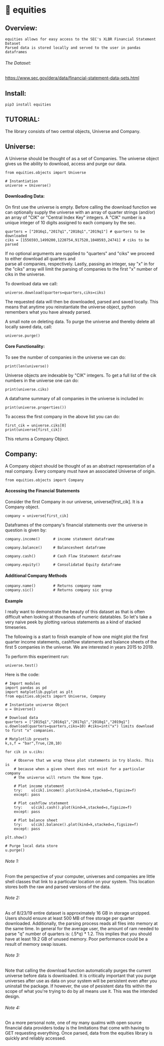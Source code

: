 
# 🦈 equities 

## Overview: 

    equities allows for easy access to the SEC's XLBR Financial Statement Dataset
    Parsed data is stored locally and served to the user in pandas dataframes

###### The Dataset: 

https://www.sec.gov/dera/data/financial-statement-data-sets.html

## Install: 

    pip3 install equities

## TUTORIAL: 

The library consists of two central objects, Universe and Company. 

## Universe: 

A Universe should be thought of as a set of Companies. The universe object gives us the ability to download,
access and purge our data. 

    from equities.objects import Universe

    # Instantiation
    universe = Universe()

#### Downloading Data:

On first use the universe is empty. Before calling the download function we can optionally supply the 
universe with an array of quarter strings (and/or) an array of "CIK" or "Central Index Key" integers. A 
"CIK" number is a unique integer of 10 digits assigned to each company by the sec. 

    quarters = ["2016q1,"2017q1","2018q1","2019q1"] # quarters to be downloaded
    ciks = [1556593,1499200,1220754,917520,1040593,24741] # ciks to be parsed

If no optional arguments are supplied to "quarters" and "ciks" we proceed to either download all quarters and  
parse all companies, respectively. Lastly, passing an integer, say "x" in for the "ciks" array will limit 
the parsing of companies to the first "x" number of ciks in the universe.

To download data we call:

    universe.download(quarters=quarters,ciks=ciks)

The requested data will then be downloaded, parsed and saved locally. This means that anytime you reinstantiate 
the universe object, python remembers what you have already parsed. 

A small note on deleting data. To purge the universe and thereby delete all locally saved data, call:

    universe.purge()

#### Core Functionality:

To see the number of companies in the universe we can do: 

    print(len(universe))

Universe objects are indexable by "CIK" integers. To get a full list of the cik numbers in the universe one can do: 

    print(universe.ciks)

A dataframe summary of all companies in the universe is included in:

    print(universe.properties())

To access the first company in the above list you can do: 

    first_cik = universe.ciks[0]
    print(universe[first_cik])

This returns a Company Object.


## Company: 

A Company object should be thought of as an abstract representation of a real company. Every 
company must have an associated Universe of origin. 

    from equities.objects import Company

#### Accessing the Financial Statements

Consider the first Company in our universe, universe[first_cik]. It is a Company object. 

    company = universe[first_cik]

Dataframes of the company's financial statements over the universe in question is given by: 

    company.income()      # income statement dataframe

    company.balance()     # Balancesheet dataframe

    company.cash()        # Cash Flow Statement dataframe

    company.equity()      # Consolidatad Equity dataframe


#### Additional Company Methods

    company.name()        # Returns company name
    company.sic()         # Returns company sic group
    

#### Example 

I really want to demonstrate the beauty of this dataset as that is often difficult when looking
at thousands of numeric datatables. So let's take a very naive peek by plotting various statements 
as a kind of stacked timeseries. 

The following  is a start to finish example of how one might plot the first quarter income statements,
cashflow  statements and balance sheets of the first 5 companies in the universe. We are interested in 
years  2015 to 2019.

To perform this experiment run: 

    universe.test()

Here is the code: 

    # Import modules
    import pandas as pd
    import matplotlib.pyplot as plt
    from equities.objects import Universe, Company

    # Instantiate universe Object
    u = Universe()

    # Download data
    quarters = ["2015q1","2016q1","2017q1","2018q1","2019q1"]
    u.download(quarters=quarters,ciks=10) #ciks=int("x") limits download to first "x" companies.

    # Matplotlib presets
    k,s,f = "bar",True,(20,10)

    for cik in u.ciks:

        # Observe that we wrap these plot statements in try blocks. This is 
        # because when a given sheet does not exist for a particular company
        # the universe will return the None type.

        # Plot income statement  
        try:    u[cik].income().plot(kind=k,stacked=s,figsize=f)
        except: pass

        # Plot cashflow statement 
        try:    u[cik].cash().plot(kind=k,stacked=s,figsize=f)
        except: pass

        # Plot balance sheet
        try:    u[cik].balance().plot(kind=k,stacked=s,figsize=f)
        except: pass

    plt.show()

    # Purge local data store
    u.purge()


###### Note 1:  
From the perspective of your computer, universes and companies are little shell classes that link to a particular 
location on your system. This location stores both the raw and parsed versions of the data.

###### Note 2:  
As of 8/23/19 entire dataset is approximately 16 GB in storage unzipped. Users should ensure at least 500 MB of 
free storage per quarter downloaded. Additionally, the parsing process reads all files into memory at the same time. 
In general for the average user, the amount of ram needed to parse "q" number of quarters is: (.5*q) * 1.2. This 
implies that you should have at least 19.2 GB of unused memory. Poor performance could be a result of memory swap issues. 

###### Note 3:  
Note that calling the download function automatically purges the current universe before data is downloaded. It is 
critically important that you purge universes after use as data on your system will be persistent even after 
you uninstall the package. If however, the use of pesistent data fits within the scope of what you're trying to do by 
all means use it. This was the intended design. 

###### Note 4: 
On a more personal note, one of my many qualms with open source 
financial data providers today is the limitations that come with having to GET requesting everything. Once parsed, 
data from the equities library is quickly and reliably accessed. 